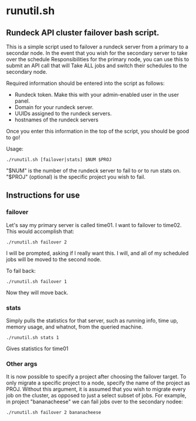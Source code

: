 # runutil.sh
## Rundeck API cluster failover bash script.

This is a simple script used to failover a rundeck server from a primary to a secondar
node. In the event that you wish for the secondary server to take over the schedule
Responsibilities for the primary node, you can use this to submit an API call that will
Take ALL jobs and switch their schedules to the secondary node.

Required information should be entered into the script as follows:

* Rundeck token. Make this with your admin-enabled user in the user panel.
* Domain for your rundeck server.
* UUIDs assigned to the rundeck servers.
* hostnames of the rundeck servers

Once you enter this information in the top of the script, you should be good to go!

Usage:

`./runutil.sh [failover|stats] $NUM $PROJ`

"$NUM" is the number of the rundeck server to fail to or to run stats on.
"$PROJ" (optional) is the specific project you wish to fail.

## Instructions for use

### failover

Let's say my primary server is called time01. I want to failover to time02.
This would accomplish that:

`./runutil.sh failover 2`

I will be prompted, asking if I really want this. I will, and all of my scheduled jobs
will be moved to the second node.

To fail back:

`./runutil.sh failover 1`

Now they will move back.

### stats

Simply pulls the statistics for that server, such as running info, time up, memory
usage, and whatnot, from the queried machine.

`./runutil.sh stats 1`

Gives statistics for time01
	
### Other args

It is now possible to specify a project after choosing the failover target. To only migrate 
a specific project to a node, specify the name of the project as PROJ. Without this argument, 
it is assumed that you wish to migrate every job on the cluster, as opposed to just a select 
subset of jobs. For example, in project "bananacheese" we can fail jobs over to the secondary
nodee:

`./runutil.sh failover 2 bananacheese`
